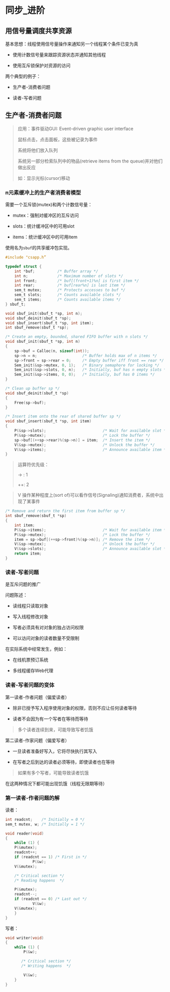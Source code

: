 # 同步_进阶

## 用信号量调度共享资源

基本思想：线程使用信号量操作来通知另一个线程某个条件已变为真

+ 使用计数信号量来跟踪资源状态并通知其他线程

+ 使用互斥锁保护对资源的访问



两个典型的例子：

+ 生产者-消费者问题

+ 读者-写者问题

## 生产者-消费者问题

> 应用：事件驱动GUI: Event-driven graphic user interface 
>
> 鼠标点击，点击面板，这些被记录为事件
>
> 系统将他们放入队列
>
> 系统另一部分检索队列中的物品(retrieve items from the queue)并对他们做出反应
>
> 如：显示光标(cursor)移动

### n元素缓冲上的生产者消费者模型

需要一个互斥锁(mutex)和两个计数信号量：

+ mutex：强制对缓冲区的互斥访问
+ slots：统计缓冲区中的可用slot

+ items：统计缓冲区中的可用item

使用名为`sbuf`的共享缓冲包实现。

```c
#include "csapp.h”

typedef struct {
    int *buf;          /* Buffer array */
    int n;             /* Maximum number of slots */
    int front;         /* buf[(front+1)%n] is first item */
    int rear;          /* buf[rear%n] is last item */
    sem_t mutex;       /* Protects accesses to buf */
    sem_t slots;       /* Counts available slots */
    sem_t items;       /* Counts available items */
} sbuf_t;

void sbuf_init(sbuf_t *sp, int n);
void sbuf_deinit(sbuf_t *sp);
void sbuf_insert(sbuf_t *sp, int item);
int sbuf_remove(sbuf_t *sp);

```

```c
/* Create an empty, bounded, shared FIFO buffer with n slots */
void sbuf_init(sbuf_t *sp, int n)
{
    sp->buf = Calloc(n, sizeof(int));
    sp->n = n;                    /* Buffer holds max of n items */
    sp->front = sp->rear = 0;     /* Empty buffer iff front == rear */
    Sem_init(&sp->mutex, 0, 1);   /* Binary semaphore for locking */
    Sem_init(&sp->slots, 0, n);   /* Initially, buf has n empty slots */
    Sem_init(&sp->items, 0, 0);   /* Initially, buf has 0 items */
}

/* Clean up buffer sp */
void sbuf_deinit(sbuf_t *sp)
{
    Free(sp->buf);
}

```



```c
/* Insert item onto the rear of shared buffer sp */
void sbuf_insert(sbuf_t *sp, int item)
{
    P(&sp->slots);                         /* Wait for available slot */
    P(&sp->mutex);                         /* Lock the buffer */
    sp->buf[(++sp->rear)%(sp->n)] = item;  /* Insert the item */
    V(&sp->mutex);                         /* Unlock the buffer */
    V(&sp->items);                         /* Announce available item */
}

```

> 运算符优先级：
>
> -> : 1
>
> ++: 2

> V 操作某种程度上(sort of)可以看作信号(Signaling)通知消费者，系统中出现了某事件

```c
/* Remove and return the first item from buffer sp */
int sbuf_remove(sbuf_t *sp)
{
    int item;
    P(&sp->items);                         /* Wait for available item */
    P(&sp->mutex);                         /* Lock the buffer */
    item = sp->buf[(++sp->front)%(sp->n)]; /* Remove the item */
    V(&sp->mutex);                         /* Unlock the buffer */
    V(&sp->slots);                         /* Announce available slot */
    return item;
}

```

### 读者-写者问题

是互斥问题的推广



问题陈述：

+ 读线程只读取对象

+ 写入线程修改对象

+ 写者必须具有对对象的独占访问权限

+ 可以访问对象的读者数量不受限制



在实际系统中经常发生，例如：

+ 在线机票预订系统

+ 多线程缓存Web代理

### 读者-写者问题的变体

第一读者-作者问题（偏爱读者）

+ 除非已授予写入程序使用对象的权限，否则不应让任何读者等待

+ 读者不会因为有一个写者在等待而等待

> 多个读者连续到来，可能导致写者饥饿

第二读者-作家问题（偏爱写者）

+ 一旦读者准备好写入，它将尽快执行其写入

+ 在写者之后到达的读者必须等待，即使读者也在等待

> 如果有多个写者，可能导致读者饥饿

在这两种情况下都可能出现饥饿（线程无限期等待）

### 第一读者-作者问题的解

读者：

```c
int readcnt;    /* Initially = 0 */
sem_t mutex, w; /* Initially = 1 */

void reader(void)
{
    while (1) {
	P(&mutex);
	readcnt++;
	if (readcnt == 1) /* First in */
            P(&w);
	V(&mutex);

	/* Critical section */
	/* Reading happens  */

	P(&mutex);
	readcnt--;
	if (readcnt == 0) /* Last out */
            V(&w);
	V(&mutex);
    }
}

```

写者：

```c
void writer(void)
{
    while (1) {
        P(&w);

       /* Critical section */
       /* Writing happens  */

        V(&w);
    }
}

```

